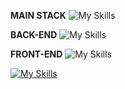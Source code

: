 **MAIN STACK**
![My Skills](https://skillicons.dev/icons?i=js,ts)

**BACK-END**
![My Skills](https://skillicons.dev/icons?i=nodejs,express,mongodb,mysql)

**FRONT-END**
![My Skills](https://skillicons.dev/icons?i=react,redux,electron,html,css,tailwind,bootstrap)

[![My Skills](https://skillicons.dev/icons?i=electron,jest,wordpress,ps,pr,git,github)](https://www.linkedin.com/in/subham99saha/)

<!--
**subham99saha/subham99saha** is a ✨ _special_ ✨ repository because its `README.md` (this file) appears on your GitHub profile.

Here are some ideas to get you started:

- 🔭 I’m currently working on ...
- 🌱 I’m currently learning ...
- 👯 I’m looking to collaborate on ...
- 🤔 I’m looking for help with ...
- 💬 Ask me about ...
- 📫 How to reach me: ...
- 😄 Pronouns: ...
- ⚡ Fun fact: ...
-->
